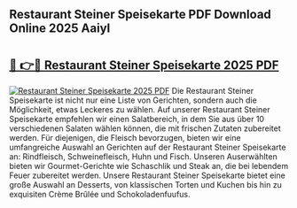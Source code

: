 ## Restaurant Steiner Speisekarte PDF Download Online 2025 AaiyI

# <h2><a href="http://gc8g1tv.nevu.top/?p=Restaurant+Steiner+Speisekarte">🔗 👉🔴 Restaurant Steiner Speisekarte 2025 PDF</a></h2>

[![Restaurant Steiner Speisekarte 2025 PDF](https://i.imgur.com/dBaPXMq.png)](http://gc8g1tv.nevu.top/?p=Restaurant+Steiner+Speisekarte)
Die Restaurant Steiner Speisekarte ist nicht nur eine Liste von Gerichten, sondern auch die Möglichkeit, etwas Leckeres zu wählen. Auf unserer Restaurant Steiner Speisekarte empfehlen wir einen Salatbereich, in dem Sie aus über 10 verschiedenen Salaten wählen können, die mit frischen Zutaten zubereitet werden. Für diejenigen, die Fleisch bevorzugen, bieten wir eine umfangreiche Auswahl an Gerichten auf der Restaurant Steiner Speisekarte an: Rindfleisch, Schweinefleisch, Huhn und Fisch. Unseren Auserwählten bieten wir Gourmet-Gerichte wie Schaschlik und Steak an, die bei lebendem Feuer zubereitet werden. Unsere Restaurant Steiner Speisekarte bietet eine große Auswahl an Desserts, von klassischen Torten und Kuchen bis hin zu exquisiten Crème Brûlée und Schokoladenfuufus.
